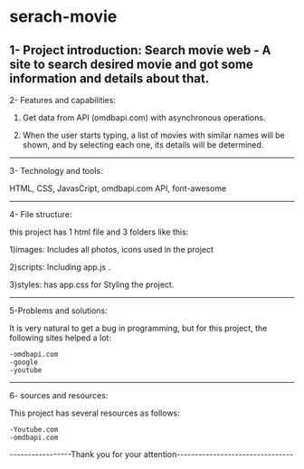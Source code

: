 # serach-movie


1- Project introduction: Search movie web - A site to search desired movie and got some information and details about that.
-------------------------------------------------------------------
2- Features and capabilities:

1) Get data from API (omdbapi.com) with asynchronous operations.

2) When the user starts typing, a list of movies with similar names will be shown, and by selecting each one, its details will be determined.


-------------------------------------------------------------------
3- Technology and tools:

HTML, CSS, JavasCript, omdbapi.com API, font-awesome

-------------------------------------------------------------------
4- File structure:

this project has 1 html file and 3 folders like this:

1)images: Includes all photos, icons used in the project

2)scripts: Including app.js .

3)styles: has app.css for Styling the project.

-------------------------------------------------------------------
5-Problems and solutions:

It is very natural to get a bug in programming, but for this project, the following sites helped a lot:

	-omdbapi.com
	-google
	-youtube

-------------------------------------------------------------------
6- sources and resources:

This project has several resources as follows:

	-Youtube.com
	-omdbapi.com



-----------------Thank you for your attention--------------------------------
